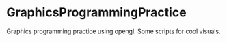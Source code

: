 # GraphicsProgrammingPractice
Graphics programming practice using opengl. Some scripts for cool visuals.
